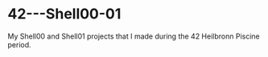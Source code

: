 # 42---Shell00-01
My Shell00 and Shell01 projects that I made during the 42 Heilbronn Piscine period.
